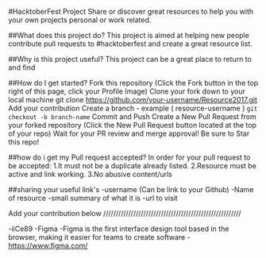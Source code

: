 
#HacktoberFest Project
Share or discover great resources to help you with your own projects personal or work related.

##What does this project do?
This project is aimed at helping new people contribute pull requests to #hacktoberfest and create a great resource list.

##Why is this project useful?
This project can be a great place to return to and find

##How do I get started?
Fork this repository (Click the Fork button in the top right of this page, click your Profile Image)
Clone your fork down to your local machine
git clone https://github.com/your-username/Resource2017.git
Add your contribution
Create a branch - example ( resource-username )
<code>git checkout -b branch-name</code>
Commit and Push
Create a New Pull Request from your forked repository (Click the New Pull Request button located at the top of your repo)
Wait for your PR review and merge approval!
Be sure to Star this repo!

##how do i get my Pull request accepted?
In order for your pull request to be accepted:
1.It must not be a duplicate already listed.
2.Resource must be active and link working.
3.No abusive content/urls

##sharing your useful link's
-username (Can be link to your Github)
-Name of resource
-small summary of what it is
-url to visit

Add your contribution below
///////////////////////////////////////////////////////

-iiCe89
-Figma
-Figma is the first interface design tool based in the browser, making it easier for teams to create software
-https://www.figma.com/
